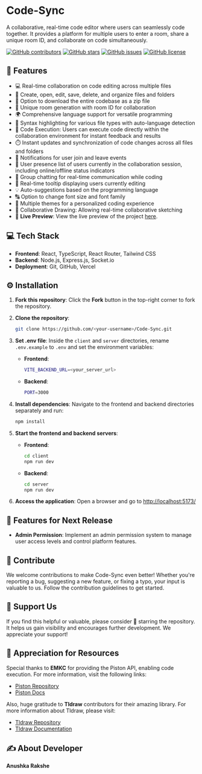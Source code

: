 
# Code-Sync

A collaborative, real-time code editor where users can seamlessly code together. It provides a platform for multiple users to enter a room, share a unique room ID, and collaborate on code simultaneously.

[![GitHub contributors](https://img.shields.io/github/contributors/sahilatahar/Code-Sync)](https://github.com/sahilatahar/Code-Sync/graphs/contributors) [![GitHub stars](https://img.shields.io/github/stars/sahilatahar/Code-Sync)](https://github.com/sahilatahar/Code-Sync/stargazers) [![GitHub issues](https://img.shields.io/github/issues/sahilatahar/Code-Sync)](https://github.com/sahilatahar/Code-Sync/issues) [![GitHub license](https://img.shields.io/github/license/sahilatahar/Code-Sync)](https://github.com/sahilatahar/Code-Sync/blob/main/LICENSE)

## 🔮 Features
- 💻 Real-time collaboration on code editing across multiple files
- 📁 Create, open, edit, save, delete, and organize files and folders
- 💾 Option to download the entire codebase as a zip file
- 🚀 Unique room generation with room ID for collaboration
- 🌍 Comprehensive language support for versatile programming
- 🌈 Syntax highlighting for various file types with auto-language detection
- 🚀 Code Execution: Users can execute code directly within the collaboration environment for instant feedback and results
- ⏱️ Instant updates and synchronization of code changes across all files and folders
- 📣 Notifications for user join and leave events
- 👥 User presence list of users currently in the collaboration session, including online/offline status indicators
- 💬 Group chatting for real-time communication while coding
- 🎩 Real-time tooltip displaying users currently editing
- 💡 Auto-suggestions based on the programming language
- 🔠 Option to change font size and font family
- 🎨 Multiple themes for a personalized coding experience
- 🎨 Collaborative Drawing: Allowing real-time collaborative sketching
- 🚀 **Live Preview**: View the live preview of the project [here](code-sync-live.vercel.app).

## 💻 Tech Stack
- **Frontend**: React, TypeScript, React Router, Tailwind CSS
- **Backend**: Node.js, Express.js, Socket.io
- **Deployment**: Git, GitHub, Vercel

## ⚙️ Installation

1. **Fork this repository**: Click the **Fork** button in the top-right corner to fork the repository.

2. **Clone the repository**:
   ```bash
   git clone https://github.com/<your-username>/Code-Sync.git
   ```

3. **Set .env file**: Inside the `client` and `server` directories, rename `.env.example` to `.env` and set the environment variables:
   - **Frontend**:
     ```bash
     VITE_BACKEND_URL=<your_server_url>
     ```
   - **Backend**:
     ```bash
     PORT=3000
     ```

4. **Install dependencies**: Navigate to the frontend and backend directories separately and run:
   ```bash
   npm install
   ```

5. **Start the frontend and backend servers**:
   - **Frontend**:
     ```bash
     cd client
     npm run dev
     ```
   - **Backend**:
     ```bash
     cd server
     npm run dev
     ```

6. **Access the application**: Open a browser and go to [http://localhost:5173/](http://localhost:5173/)

## 🔮 Features for Next Release
- **Admin Permission**: Implement an admin permission system to manage user access levels and control platform features.

## 🤝 Contribute
We welcome contributions to make Code-Sync even better! Whether you're reporting a bug, suggesting a new feature, or fixing a typo, your input is valuable to us. Follow the contribution guidelines to get started.

## 🌟 Support Us
If you find this helpful or valuable, please consider 🌟 starring the repository. It helps us gain visibility and encourages further development. We appreciate your support!



## 🌟 Appreciation for Resources
Special thanks to **EMKC** for providing the Piston API, enabling code execution. For more information, visit the following links:
- [Piston Repository](https://github.com/engineer-man/piston)
- [Piston Docs](https://engineer-man.github.io/piston-docs/)

Also, huge gratitude to **Tldraw** contributors for their amazing library. For more information about Tldraw, please visit:
- [Tldraw Repository](https://github.com/tldraw/tldraw)
- [Tldraw Documentation](https://docs.tldraw.com/)

## ✍️ About Developer
**Anushka Rakshe**


